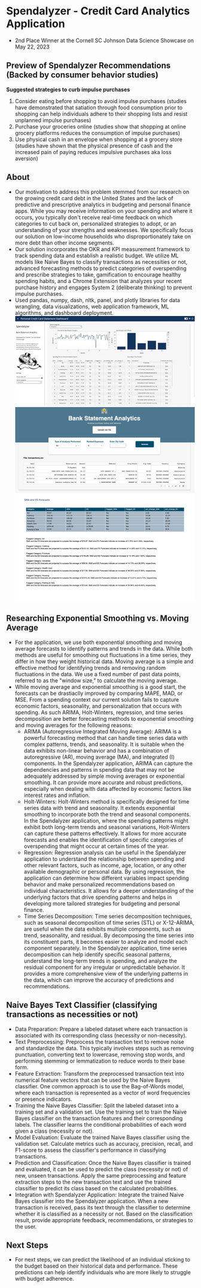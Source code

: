 # Spendalyzer - Credit Card Analytics Application
* 2nd Place Winner at the Cornell SC Johnson Data Science Showcase on May 22, 2023
  
## Preview of Spendalyzer Recommendations (Backed by consumer behavior studies)
**Suggested strategies to curb impulse purchases**
1. Consider eating before shopping to avoid impulse purchases (studies have demonstrated that satiation through food consumption prior to shopping can help individuals adhere to their shopping lists and resist unplanned impulse purchases)
2. Purchase your groceries online (studies show that shopping at online grocery platforms reduces the consumption of impulse purchases)
3. Use physical cash in an envelope when shopping at a grocery store (studies have shown that the physical presence of cash and the increased pain of paying reduces impulsive purchases aka loss aversion)
   
## About
* Our motivation to address this problem stemmed from our research on the growing credit card debt in the United States and the lack of predictive and prescriptive analytics in budgeting and personal finance apps. While you may receive information on your spending and where it occurs, you typically don't receive real-time feedback on which categories to cut back on, personalized strategies to adopt, or an understanding of your strengths and weaknesses. We specifically focus our solution on low-income households who disproportionately take on more debt than other income segments.<br>
* Our solution incorporates the OKR and KPI measurement framework to track spending data and establish a realistic budget. We utilize ML models like Naive Bayes to classify transactions as necessities or not, advanced forecasting methods to predict categories of overspending and prescribe strategies to take, gamification to encourage healthy spending habits, and a Chrome Extension that analyzes your recent purchase history and engages System 2 (deliberate thinking) to prevent impulse purchases.<br>
* Used pandas, numpy, dash, nltk, panel, and plotly libraries for data wrangling, data visualizations, web application framework, ML algorithms, and dashboard deployment.
![Dashboard](/images/dashboard.jpeg)
![Spendalyzer](/images/Spendalyzer.png)
![Recommendations](/images/SMA-and-ES-Forecasting.png)

## Researching Exponential Smoothing vs. Moving Average
* For the application, we use both exponential smoothing and moving average forecasts to identify patterns and trends in the data. While both methods are useful for smoothing out fluctuations in a time series, they differ in how they weight historical data. Moving average is a simple and effective method for identifying trends and removing random fluctuations in the data. We use a fixed number of past data points, referred to as the "window size," to calculate the moving average.
* While moving average and exponential smoothing is a good start, the forecasts can be drastiaclly improved by comparing MAPE, MAD, or MSE. From a spending context our current solution fails to capture economic factors, seasonality, and personalization that occurs with spending. As such ARIMA, Holt-Winters, regression, and time series decomposition are better forecasting methods to exponential smoothing and moving averages for the following reasons:
  * ARIMA (Autoregressive Integrated Moving Average): ARIMA is a powerful forecasting method that can handle time series data with complex patterns, trends, and seasonality. It is suitable when the data exhibits non-linear behavior and has a combination of autoregressive (AR), moving average (MA), and integrated (I) components. In the Spendalyzer application, ARIMA can capture the dependencies and patterns in spending data that may not be adequately addressed by simple moving averages or exponential smoothing. It can provide more accurate and robust predictions, especially when dealing with data affected by economic factors like interest rates and inflation.
  * Holt-Winters: Holt-Winters method is specifically designed for time series data with trend and seasonality. It extends exponential smoothing to incorporate both the trend and seasonal components. In the Spendalyzer application, where the spending patterns might exhibit both long-term trends and seasonal variations, Holt-Winters can capture these patterns effectively. It allows for more accurate forecasts and enables the identification of specific categories of overspending that might occur at certain times of the year.
  * Regression: Regression analysis can be useful in the Spendalyzer application to understand the relationship between spending and other relevant factors, such as income, age, location, or any other available demographic or personal data. By using regression, the application can determine how different variables impact spending behavior and make personalized recommendations based on individual characteristics. It allows for a deeper understanding of the underlying factors that drive spending patterns and helps in developing more tailored strategies for budgeting and personal finance.
  * Time Series Decomposition: Time series decomposition techniques, such as seasonal decomposition of time series (STL) or X-12-ARIMA, are useful when the data exhibits multiple components, such as trend, seasonality, and residual. By decomposing the time series into its constituent parts, it becomes easier to analyze and model each component separately. In the Spendalyzer application, time series decomposition can help identify specific seasonal patterns, understand the long-term trends in spending, and analyze the residual component for any irregular or unpredictable behavior. It provides a more comprehensive view of the underlying patterns in the data, which can improve the accuracy of predictions and recommendations.

## Naive Bayes Text Classifier (classifying transactions as necessities or not)
* Data Preparation: Prepare a labeled dataset where each transaction is associated with its corresponding class (necessity or non-necessity).
* Text Preprocessing: Preprocess the transaction text to remove noise and standardize the data. This typically involves steps such as removing punctuation, converting text to lowercase, removing stop words, and performing stemming or lemmatization to reduce words to their base form.
* Feature Extraction: Transform the preprocessed transaction text into numerical feature vectors that can be used by the Naive Bayes classifier. One common approach is to use the Bag-of-Words model, where each transaction is represented as a vector of word frequencies or presence indicators.
* Training the Naive Bayes Classifier: Split the labeled dataset into a training set and a validation set. Use the training set to train the Naive Bayes classifier on the transaction features and their corresponding labels. The classifier learns the conditional probabilities of each word given a class (necessity or not).
* Model Evaluation: Evaluate the trained Naive Bayes classifier using the validation set. Calculate metrics such as accuracy, precision, recall, and F1-score to assess the classifier's performance in classifying transactions.
* Prediction and Classification: Once the Naive Bayes classifier is trained and evaluated, it can be used to predict the class (necessity or not) of new, unseen transactions. Apply the same preprocessing and feature extraction steps to the new transaction text and use the trained classifier to predict its class based on the calculated probabilities.
* Integration with Spendalyzer Application: Integrate the trained Naive Bayes classifier into the Spendalyzer application. When a new transaction is received, pass its text through the classifier to determine whether it is classified as a necessity or not. Based on the classification result, provide appropriate feedback, recommendations, or strategies to the user.

## Next Steps
* For next steps, we can predict the likelihood of an individual sticking to the budget based on their historical data and performance. These predictions can help identify individuals who are more likely to struggle with budget adherence.
